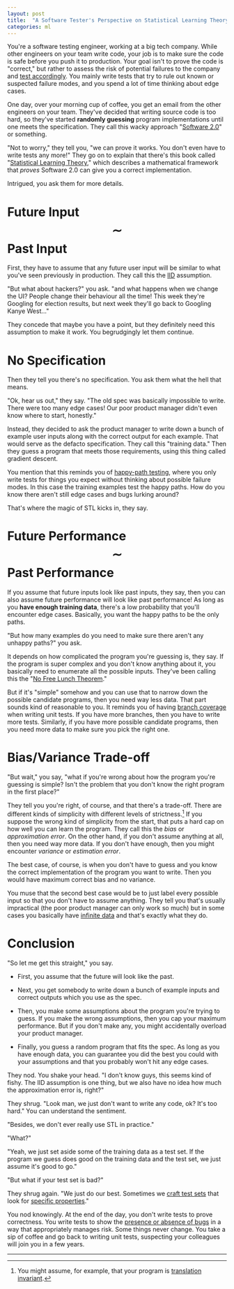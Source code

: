 ```yaml
---
layout: post
title:  "A Software Tester's Perspective on Statistical Learning Theory"
categories: ml
---
```


You're a software testing engineer, working at a big tech company. While other
engineers on your team write code, your job is to make sure the code is safe
before you push it to production. Your goal isn't to prove the code is
"correct," but rather to assess the risk of potential failures to the company
and [test
accordingly](http://assets.cambridge.org/97811071/72012/excerpt/9781107172012_excerpt.pdf#page=8).
You mainly write tests that try to rule out known or suspected failure modes,
and you spend a lot of time thinking about edge cases.

One day, over your morning cup of coffee, you get an email from the other
engineers on your team. They've decided that writing source code is too hard, so
they've started **randomly guessing** program implementations until one meets
the specification. They call this wacky approach "[Software
2.0](https://medium.com/@karpathy/software-2-0-a64152b37c35)" or something.

"Not to worry," they tell you, "we can prove it works. You don't even have to
write tests any more!" They go on to explain that there's this book called
"[Statistical Learning
Theory](https://en.wikipedia.org/wiki/Statistical_learning_theory#:~:text=Statistical%20learning%20theory%20is%20a,predictive%20function%20based%20on%20data.),"
which describes a mathematical framework that *proves* Software 2.0 can give you
a correct implementation.

Intrigued, you ask them for more details.

# Future Input $$\sim$$ Past Input

First, they have to assume that any future user input will be similar to what
you've seen previously in production. They call this the
[IID](https://en.wikipedia.org/wiki/Independent_and_identically_distributed_random_variables)
assumption.

"But what about hackers?" you ask. "and what happens when we change the UI?
People change their behaviour all the time! This week they're Googling for
election results, but next week they'll go back to Googling Kanye West..."

They concede that maybe you have a point, but they definitely
need this assumption to make it work. You begrudgingly let them continue.

# No Specification

Then they tell you there's no specification. You ask them what the hell that means.

"Ok, hear us out," they say. "The old spec was basically impossible to write.
There were too many edge cases! Our poor product manager didn't even know where
to start, honestly."

Instead, they decided to ask the product manager to write down a bunch of
example user inputs along with the correct output for each example. That would
serve as the defacto specification. They call this "training data." Then they
guess a program that meets those requirements, using this thing called gradient
descent.

You mention that this reminds you of [happy-path
testing](https://medium.com/dev-genius/dont-just-test-the-happy-path-e3fd565bad53),
where you only write tests for things you expect without thinking about possible
failure modes. In this case the training examples test the happy paths. How do
you know there aren't still edge cases and bugs lurking around?

That's where the magic of STL kicks in, they say.

# Future Performance $$\sim$$ Past Performance

If you assume that future inputs look like past inputs, they say, then you can
also assume future performance will look like past performance! As long as you
**have enough training data**, there's a low probability that you'll encounter
edge cases. Basically, you want the happy paths to be the only paths.

"But how many examples do you need to make sure there aren't any unhappy paths?"
you ask. 

It depends on how complicated the program you're guessing is, they say. If the
program is super complex and you don't know anything about it, you basically
need to enumerate all the possible inputs. They've been calling this the "[No
Free Lunch Theorem](https://analyticsindiamag.com/what-are-the-no-free-lunch-theorems-in-data-science/)."

But if it's "simple" somehow and you can use that to narrow down the possible
candidate programs, then you need way less data. That part sounds kind of
reasonable to you. It reminds you of having [branch
coverage](https://en.wikipedia.org/wiki/Code_coverage) when writing unit tests.
If you have more branches, then you have to write more tests. Similarly, if you
have more possible candidate programs, then you need more data to make sure you
pick the right one.

# Bias/Variance Trade-off

"But wait," you say, "what if you're wrong about how the program you're guessing
is simple? Isn't the problem that you don't know the right program in the
first place?"

They tell you you're right, of course, and that there's a trade-off. There are
different kinds of simplicity with different levels of strictness.[^1] If you
suppose the wrong kind of simplicity from the start, that puts a hard cap on how
well you can learn the program. They call this the *bias* or *approximation
error*. On the other hand, if you don't assume anything at all, then you need
way more data. If you don't have enough, then you might encounter *variance* or
*estimation error*.

[^1]: You might assume, for example, that your program is [translation invariant](http://egrcc.github.io/docs/dl/deeplearningbook-convnets.pdf).

The best case, of course, is when you don't have to guess and you know the
correct implementation of the program you want to write. Then you would have
maximum correct bias and no variance.

You muse that the second best case would be to just label every possible input
so that you don't have to assume anything. They tell you that's usually impractical (the
poor product manager can only work so much) but in some cases you basically have
[infinite data](https://arxiv.org/abs/2005.14165) and that's exactly what they do.

# Conclusion

"So let me get this straight," you say. 

- First, you assume that the future will look like the past.

- Next, you get somebody to write down a bunch of example inputs and
correct outputs which you use as the spec. 

- Then, you make some assumptions about the program you're trying to guess. If
you make the wrong assumptions, then you cap your maximum performance. But if
you don't make any, you might accidentally overload your product manager.

- Finally, you guess a random program that fits the spec. As long as
you have enough data, you can guarantee you did the best you could with your
assumptions and that you probably won't hit any edge cases.

They nod. You shake your head. "I don't know guys, this seems kind of fishy. The
IID assumption is one thing, but we also have no idea how much the approximation error is, right?"

They shrug. "Look man, we just don't want to write any code, ok? It's too hard."
You can understand the sentiment. 

"Besides, we don't ever really use STL in practice."

"What?"

"Yeah, we just set aside some of the training data as a test set. If the program
we guess does good on the training data and the test set, we just assume it's
good to go."

"But what if your test set is bad?"

They shrug again. "We just do our best. Sometimes we [craft test
sets](https://www.aclweb.org/anthology/2020.acl-main.442/) that look for
[specific properties](https://arxiv.org/abs/1912.12598)."

You nod knowingly. At the end of the day, you don't write tests to prove
correctness. You write tests to show the [presence or absence of
bugs](http://assets.cambridge.org/97811071/72012/excerpt/9781107172012_excerpt.pdf#page=8)
in a way that appropriately manages risk. Some things never change. You take a
sip of coffee and go back to writing unit tests, suspecting your colleagues
will join you in a few years.

----------
